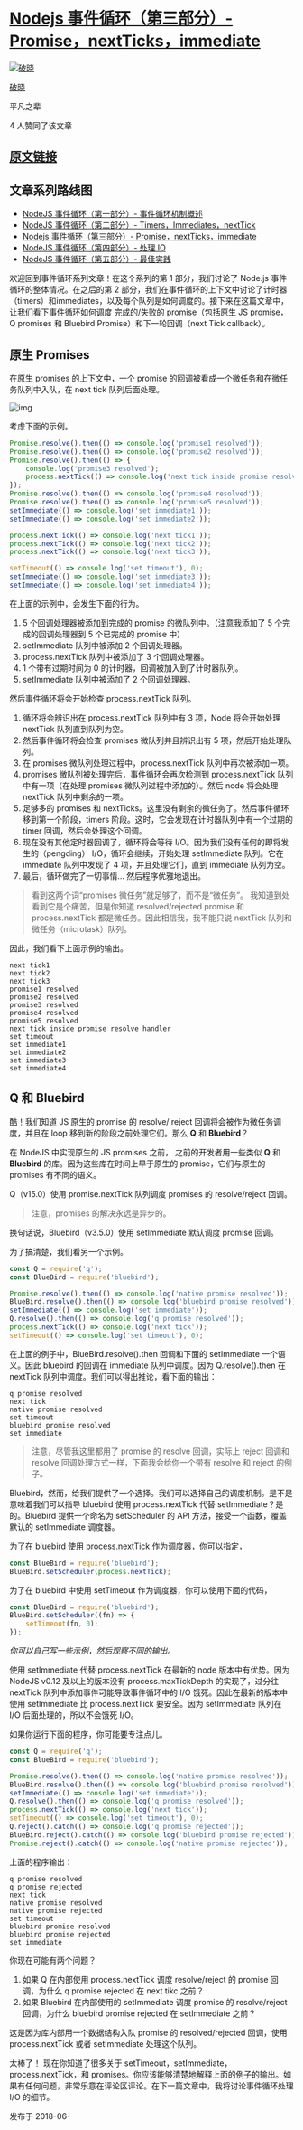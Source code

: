 # [Nodejs 事件循环（第三部分）- Promise，nextTicks，immediate](https://zhuanlan.zhihu.com/p/37714012)

[![破晓](%E4%BA%8B%E4%BB%B6%E5%BE%AA%E7%8E%AF-imgs/v2-6a02f60789f59527f55b9f6825960367_xs.jpg)](https://www.zhihu.com/people/pengfuxiao)

[破晓](https://www.zhihu.com/people/pengfuxiao)

平凡之辈

4 人赞同了该文章

## [原文链接](https://link.zhihu.com/?target=https%3A//jsblog.insiderattack.net/promises-next-ticks-and-immediates-nodejs-event-loop-part-3-9226cbe7a6aa)

## 文章系列路线图

- [NodeJS 事件循环（第一部分）- 事件循环机制概述](https://zhuanlan.zhihu.com/p/37427130/edit)
- [NodeJS 事件循环（第二部分）- Timers，Immediates，nextTick](https://zhuanlan.zhihu.com/p/37563244)
- [Nodejs 事件循环（第三部分）- Promise，nextTicks，immediate](https://zhuanlan.zhihu.com/p/37714012)
- [NodeJS 事件循环（第四部分）- 处理 IO](https://zhuanlan.zhihu.com/p/37756195)
- [NodeJS 事件循环（第五部分）- 最佳实践](https://zhuanlan.zhihu.com/p/37793218)



欢迎回到事件循环系列文章！在这个系列的第 1 部分，我们讨论了 Node.js 事件循环的整体情况。在之后的第 2 部分，我们在事件循环的上下文中讨论了计时器（timers）和immediates，以及每个队列是如何调度的。接下来在这篇文章中，让我们看下事件循环如何调度 完成的/失败的 promise（包括原生 JS promise，Q promises 和 Bluebird Promise）和下一轮回调（next Tick callback）。

## 原生 Promises

在原生 promises 的上下文中，一个 promise 的回调被看成一个微任务和在微任务队列中入队，在 next tick 队列后面处理。

![img](%E4%BA%8B%E4%BB%B6%E5%BE%AA%E7%8E%AF-imgs/v2-6e362132c0fedffe78cdb5ac12a9fb09_720w.jpg)

考虑下面的示例。

```js
Promise.resolve().then(() => console.log('promise1 resolved'));
Promise.resolve().then(() => console.log('promise2 resolved'));
Promise.resolve().then(() => {
    console.log('promise3 resolved');
    process.nextTick(() => console.log('next tick inside promise resolve handler'));
});
Promise.resolve().then(() => console.log('promise4 resolved'));
Promise.resolve().then(() => console.log('promise5 resolved'));
setImmediate(() => console.log('set immediate1'));
setImmediate(() => console.log('set immediate2'));

process.nextTick(() => console.log('next tick1'));
process.nextTick(() => console.log('next tick2'));
process.nextTick(() => console.log('next tick3'));

setTimeout(() => console.log('set timeout'), 0);
setImmediate(() => console.log('set immediate3'));
setImmediate(() => console.log('set immediate4'));
```

在上面的示例中，会发生下面的行为。

1. 5 个回调处理器被添加到完成的 promise 的微队列中。（注意我添加了 5 个完成的回调处理器到 5 个已完成的 promise 中）
2. setImmediate 队列中被添加 2 个回调处理器。
3. process.nextTick 队列中被添加了 3 个回调处理器。
4. 1 个带有过期时间为 0 的计时器，回调被加入到了计时器队列。
5. setImmediate 队列中被添加了 2 个回调处理器。

然后事件循环将会开始检查 process.nextTick 队列。

1. 循环将会辨识出在 process.nextTick 队列中有 3 项，Node 将会开始处理 nextTick 队列直到队列为空。
2. 然后事件循环将会检查 promises 微队列并且辨识出有 5 项，然后开始处理队列。
3. 在 promises 微队列处理过程中，process.nextTick 队列中再次被添加一项。
4. promises 微队列被处理完后，事件循环会再次检测到 process.nextTick 队列中有一项（在处理 promises 微队列过程中添加的）。然后 node 将会处理 nextTick 队列中剩余的一项。
5. 足够多的 promises 和 nextTicks。这里没有剩余的微任务了。然后事件循环移到第一个阶段，timers 阶段。这时，它会发现在计时器队列中有一个过期的 timer 回调，然后会处理这个回调。
6. 现在没有其他定时器回调了，循环将会等待 I/O。因为我们没有任何的即将发生的（pengding） I/O，循环会继续，开始处理 setImmediate 队列。它在 immediate 队列中发现了 4 项，并且处理它们，直到 immediate 队列为空。
7. 最后，循环做完了一切事情... 然后程序优雅地退出。

> 看到这两个词“promises 微任务”就足够了，而不是“微任务”。
> 我知道到处看到它是个痛苦，但是你知道 resolved/rejected promise 和 process.nextTick 都是微任务。因此相信我，我不能只说 nextTick 队列和 微任务（microtask）队列。

因此，我们看下上面示例的输出。

```text
next tick1
next tick2
next tick3
promise1 resolved
promise2 resolved
promise3 resolved
promise4 resolved
promise5 resolved
next tick inside promise resolve handler
set timeout
set immediate1
set immediate2
set immediate3
set immediate4
```

## Q 和 Bluebird

酷！我们知道 JS 原生的 promise 的 resolve/ reject 回调将会被作为微任务调度，并且在 loop 移到新的阶段之前处理它们。那么 **Q** 和 **Bluebird**？

在 NodeJS 中实现原生的 JS promises 之前， 之前的开发者用一些类似 **Q** 和 **Bluebird** 的库。因为这些库在时间上早于原生的 promise，它们与原生的 promises 有不同的语义。

Q（v15.0）使用 promise.nextTick 队列调度 promises 的 resolve/reject 回调。

> 注意，promises 的解决永远是异步的。

换句话说，Bluebird（v3.5.0）使用 setImmediate 默认调度 promise 回调。

为了搞清楚，我们看另一个示例。

```js
const Q = require('q');
const BlueBird = require('bluebird');

Promise.resolve().then(() => console.log('native promise resolved'));
BlueBird.resolve().then(() => console.log('bluebird promise resolved'));
setImmediate(() => console.log('set immediate'));
Q.resolve().then(() => console.log('q promise resolved'));
process.nextTick(() => console.log('next tick'));
setTimeout(() => console.log('set timeout'), 0);
```

在上面的例子中，BlueBird.resolve().then 回调和下面的 setImmediate 一个语义。因此 bluebird 的回调在 immediate 队列中调度。因为 Q.resolve().then 在 nextTick 队列中调度。我们可以得出推论，看下面的输出：

```text
q promise resolved
next tick
native promise resolved
set timeout
bluebird promise resolved
set immediate
```

> 注意，尽管我这里都用了 promise 的 resolve 回调，实际上 reject 回调和 resolve 回调处理方式一样，下面我会给你一个带有 resolve 和 reject 的例子。

Bluebird，然而，给我们提供了一个选择。我们可以选择自己的调度机制。是不是意味着我们可以指导 bluebird 使用 process.nextTick 代替 setImmediate？是的。Bluebird 提供一个命名为 setScheduler 的 API 方法，接受一个函数，覆盖默认的 setImmediate 调度器。

为了在 bluebird 使用 process.nextTick 作为调度器，你可以指定，

```js
const BlueBird = require('bluebird');
BlueBird.setScheduler(process.nextTick);
```

为了在 bluebird 中使用 setTimeout 作为调度器，你可以使用下面的代码，

```js
const BlueBird = require('bluebird');
BlueBird.setScheduler((fn) => {
    setTimeout(fn, 0);
});
```

*你可以自己写一些示例，然后观察不同的输出。*

使用 setImmediate 代替 process.nextTick 在最新的 node 版本中有优势。因为 NodeJS v0.12 及以上的版本没有 process.maxTickDepth 的实现了，过分往 nextTick 队列中添加事件可能导致事件循环中的 I/O 饿死。因此在最新的版本中使用 setImmediate 比 process.nextTick 要安全。因为 setImmediate 队列在 I/O 后面处理的，所以不会饿死 I/O。

如果你运行下面的程序，你可能要专注点儿。

```js
const Q = require('q');
const BlueBird = require('bluebird');

Promise.resolve().then(() => console.log('native promise resolved'));
BlueBird.resolve().then(() => console.log('bluebird promise resolved'));
setImmediate(() => console.log('set immediate'));
Q.resolve().then(() => console.log('q promise resolved'));
process.nextTick(() => console.log('next tick'));
setTimeout(() => console.log('set timeout'), 0);
Q.reject().catch(() => console.log('q promise rejected'));
BlueBird.reject().catch(() => console.log('bluebird promise rejected'));
Promise.reject().catch(() => console.log('native promise rejected'));
```

上面的程序输出：

```text
q promise resolved
q promise rejected
next tick
native promise resolved
native promise rejected
set timeout
bluebird promise resolved
bluebird promise rejected
set immediate
```

你现在可能有两个问题？

1. 如果 Q 在内部使用 process.nextTick 调度 resolve/reject 的 promise 回调，为什么 q promise rejected 在 next tikc 之前？
2. 如果 Bluebird 在内部使用的 setImmediate 调度 promise 的 resolve/reject 回调，为什么 bluebird promise rejected 在 setImmediate 之前？

这是因为库内部用一个数据结构入队 promise 的 resolved/rejected 回调，使用 process.nextTick 或者 setImmediate 处理这个队列。

太棒了！ 现在你知道了很多关于 setTimeout，setImmediate，process.nextTick，和 promises。你应该能够清楚地解释上面的例子的输出。如果有任何问题，非常乐意在评论区评论。在下一篇文章中，我将讨论事件循环处理 I/O 的细节。

发布于 2018-06-	
